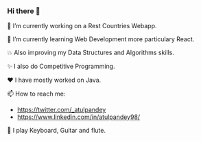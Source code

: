 ### Hi there 👋

 
🔭 I’m currently working on a Rest Countries Webapp.

🌱 I’m currently learning Web Development more particulary React.

:boom: Also improving my Data Structures and Algorithms skills.

:sparkles:  I also do Competitive Programming.
   
:heart:  I have mostly worked on Java.
  
📫 How to reach me: 
- https://twitter.com/_atulpandey
- https://www.linkedin.com/in/atulpandey98/

:musical_keyboard: I play Keyboard, Guitar and flute.
